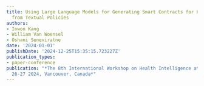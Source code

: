 ```yaml
---
title: Using Large Language Models for Generating Smart Contracts for Health Insurance
  from Textual Policies
authors:
- Inwon Kang
- William Van Woensel
- Oshani Seneviratne
date: '2024-01-01'
publishDate: '2024-12-25T15:35:15.723227Z'
publication_types:
- paper-conference
publication: "*The 8th International Workshop on Health Intelligence at AAAI'24, February
  26-27 2024, Vancouver, Canada*"
---
```

